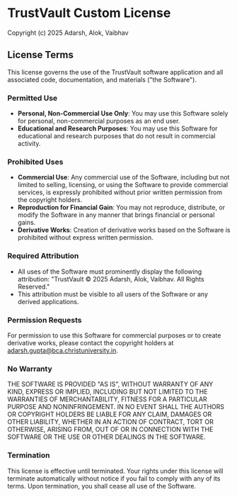 # TrustVault Custom License

Copyright (c) 2025 Adarsh, Alok, Vaibhav

## License Terms

This license governs the use of the TrustVault software application and all associated code, documentation, and materials ("the Software").

### Permitted Use

- **Personal, Non-Commercial Use Only**: You may use this Software solely for personal, non-commercial purposes as an end user.
- **Educational and Research Purposes**: You may use this Software for educational and research purposes that do not result in commercial activity.

### Prohibited Uses

- **Commercial Use**: Any commercial use of the Software, including but not limited to selling, licensing, or using the Software to provide commercial services, is expressly prohibited without prior written permission from the copyright holders.
- **Reproduction for Financial Gain**: You may not reproduce, distribute, or modify the Software in any manner that brings financial or personal gains.
- **Derivative Works**: Creation of derivative works based on the Software is prohibited without express written permission.

### Required Attribution

- All uses of the Software must prominently display the following attribution:
  "TrustVault © 2025 Adarsh, Alok, Vaibhav. All Rights Reserved."
- This attribution must be visible to all users of the Software or any derived applications.

### Permission Requests

For permission to use this Software for commercial purposes or to create derivative works, please contact the copyright holders at adarsh.gupta@bca.christuniversity.in.

### No Warranty

THE SOFTWARE IS PROVIDED "AS IS", WITHOUT WARRANTY OF ANY KIND, EXPRESS OR IMPLIED, INCLUDING BUT NOT LIMITED TO THE WARRANTIES OF MERCHANTABILITY, FITNESS FOR A PARTICULAR PURPOSE AND NONINFRINGEMENT. IN NO EVENT SHALL THE AUTHORS OR COPYRIGHT HOLDERS BE LIABLE FOR ANY CLAIM, DAMAGES OR OTHER LIABILITY, WHETHER IN AN ACTION OF CONTRACT, TORT OR OTHERWISE, ARISING FROM, OUT OF OR IN CONNECTION WITH THE SOFTWARE OR THE USE OR OTHER DEALINGS IN THE SOFTWARE.

### Termination

This license is effective until terminated. Your rights under this license will terminate automatically without notice if you fail to comply with any of its terms. Upon termination, you shall cease all use of the Software.

